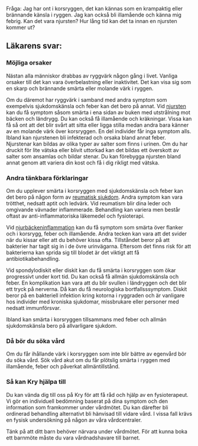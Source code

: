 Fråga: Jag har ont i korsryggen, det kan kännas som en krampaktig eller brännande känsla i ryggen. Jag kan också bli illamående och känna mig febrig. Kan det vara njursten? Hur lång tid kan det ta innan en njursten kommer ut?

Läkarens svar:
--------------

### Möjliga orsaker

Nästan alla människor drabbas av ryggvärk någon gång i livet. Vanliga orsaker till det kan vara överbelastning eller inaktivitet. Det kan visa sig som en skarp och brännande smärta eller molande värk i ryggen.

Om du däremot har ryggvärk i samband med andra symptom som exempelvis sjukdomskänsla och feber kan det bero på annat. Vid [njursten](https://www.kry.se/fakta/njursten/ "njursten") kan du få symptom såsom smärta i ena sidan av buken med utstrålning mot bäcken och ländrygg. Du kan också få illamående och kräkningar. Vissa kan få så ont att det blir svårt att sitta eller ligga stilla medan andra bara känner av en molande värk över korsryggen. En del individer får inga symptom alls. Ibland kan njurstenen bli infekterad och orsaka bland annat feber. Njurstenar kan bildas av olika typer av salter som finns i urinen. Om du har druckit för lite vätska eller blivit uttorkad kan det bildas ett överskott av salter som ansamlas och bildar stenar. Du kan förebygga njursten bland annat genom att variera din kost och få i dig rikligt med vätska.

### Andra tänkbara förklaringar

Om du upplever smärta i korsryggen med sjukdomskänsla och feber kan det bero på någon form av [reumatisk sjukdom](https://www.kry.se/fakta/reumatiska-sjukdomar/ "reumatisk-sjukdom"). Andra symptom kan vara trötthet, nedsatt aptit och ledvärk. Vid reumatism blir dina leder och omgivande vävnader inflammerade. Behandling kan variera men består oftast av anti-inflammatoriska läkemedel och fysioterapi.

Vid [njurbäckeninflammation](https://www.kry.se/fakta/njurbackeninflammation/ "njurbackeninflammation") kan du få symptom som smärta över flanker och i korsrygg, feber och illamående. Andra tecken kan vara att det svider när du kissar eller att du behöver kissa ofta. Tillståndet beror på att bakterier har tagit sig in i de övre urinvägarna. Eftersom det finns risk för att bakterierna kan sprida sig till blodet är det viktigt att få antibiotikabehandling.

Vid spondylodiskit eller diskit kan du få smärta i korsryggen som ökar progressivt under kort tid. Du kan också få allmän sjukdomskänsla och feber. En komplikation kan vara att du blir svullen i ländryggen och det blir ett tryck på nerverna. Då kan du få neurologiska bortfallsssymptom. Diskit beror på en bakteriell infektion kring kotorna i ryggraden och är vanligare hos individer med kroniska sjukdomar, missbrukare eller personer med nedsatt immunförsvar.

Ibland kan smärta i korsryggen tillsammans med feber och allmän sjukdomskänsla bero på allvarligare sjukdom.

### Då bör du söka vård

Om du får ihållande värk i korsryggen som inte blir bättre av egenvård bör du söka vård. Sök vård akut om du får plötslig smärta i ryggen med illamående, feber och påverkat allmäntillstånd.

### Så kan Kry hjälpa till

Du kan vända dig till oss på Kry för att få råd och hjälp av en fysioterapeut. Vi gör en individuell bedömning baserat på dina symptom och den information som framkommer under vårdmötet. Du kan därefter bli ordinerad behandling alternativt bli hänvisad till vidare vård. I vissa fall krävs en fysisk undersökning på någon av våra vårdcentraler.

Tänk på att ditt barn behöver närvara under vårdmötet. För att kunna boka ett barnmöte måste du vara vårdnadshavare till barnet.